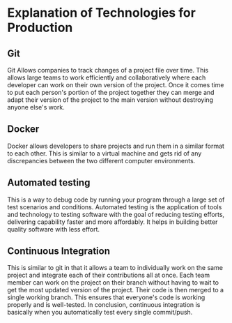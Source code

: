 # Explanation of Technologies for Production 

## Git 

Git Allows companies to track changes of a project file over time. This allows large teams to work efficiently and collaboratively where each developer can work on their own version of the project. Once it comes time to put each person's portion of the project together they can merge and adapt their version of the project to the main version without destroying anyone else's work.

## Docker 

Docker allows developers to share projects and run them in a similar format to each other. This is similar to a virtual machine and gets rid of any discrepancies between the two different computer environments.

## Automated testing 

This is a way to debug code by running your program through a large set of test scenarios and conditions. Automated testing is the application of tools and technology to testing software with the goal of reducing testing efforts, delivering capability faster and more affordably. It helps in building better quality software with less effort.

## Continuous Integration 

This is similar to git in that it allows a team to individually work on the same project and integrate each of their contributions all at once. Each team member can work on the project on their branch without having to wait to get the most updated version of the project. Their code is then merged to a single working branch. This ensures that everyone's code is working properly and is well-tested. In conclusion, continuous integration is basically when you automatically test every single commit/push.

